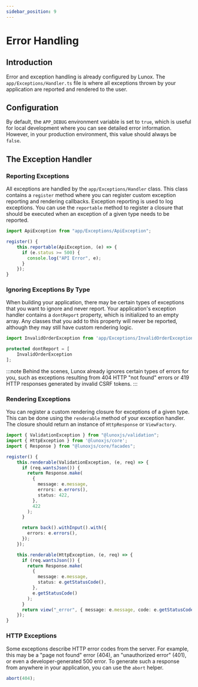 ```yaml
---
sidebar_position: 9
---
```


# Error Handling

## Introduction

Error and exception handling is already configured by Lunox. The `app/Exceptions/Handler.ts` file is where all exceptions thrown by your application are reported and rendered to the user.

## Configuration

By default, the `APP_DEBUG` environment variable is set to `true`, which is useful for local development where you can see detailed error information. However, in your production environment, this value should always be `false`.

## The Exception Handler

### Reporting Exceptions

All exceptions are handled by the `app/Exceptions/Handler` class. This class contains a `register` method where you can register custom exception reporting and rendering callbacks. Exception reporting is used to log exceptions. You can use the `reportable` method to register a closure that should be executed when an exception of a given type needs to be reported.

```ts
import ApiException from "app/Exceptions/ApiException";

register() {
    this.reportable(ApiException, (e) => {
      if (e.status >= 500) {
        console.log("API Error", e);
      }
    });
}
```

### Ignoring Exceptions By Type

When building your application, there may be certain types of exceptions that you want to ignore and never report. Your application's exception handler contains a `dontReport` property, which is initialized to an empty array. Any classes that you add to this property will never be reported, although they may still have custom rendering logic.

```ts
import InvalidOrderException from 'app/Exceptions/InvalidOrderException';

protected dontReport = [
    InvalidOrderException
];
```

:::note
Behind the scenes, Lunox already ignores certain types of errors for you, such as exceptions resulting from 404 HTTP "not found" errors or 419 HTTP responses generated by invalid CSRF tokens.
:::

### Rendering Exceptions

You can register a custom rendering closure for exceptions of a given type. This can be done using the `renderable` method of your exception handler. The closure should return an instance of `HttpResponse` or `ViewFactory`.

```ts
import { ValidationException } from "@lunoxjs/validation";
import { HttpException } from '@lunoxjs/core';
import { Response } from "@lunoxjs/core/facades";

register() {
    this.renderable(ValidationException, (e, req) => {
      if (req.wantsJson()) {
        return Response.make(
          {
            message: e.message,
            errors: e.errors(),
            status: 422,
          },
          422
        );
      }

      return back().withInput().with({
        errors: e.errors(),
      });
    });

    this.renderable(HttpException, (e, req) => {
      if (req.wantsJson()) {
        return Response.make(
          {
            message: e.message,
            status: e.getStatusCode(),
          },
          e.getStatusCode()
        );
      }
      return view("_error", { message: e.message, code: e.getStatusCode() });
    });
}
```

### HTTP Exceptions

Some exceptions describe HTTP error codes from the server. For example, this may be a "page not found" error (404), an "unauthorized error" (401), or even a developer-generated 500 error. To generate such a response from anywhere in your application, you can use the `abort` helper.

```ts
abort(404);
```
